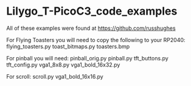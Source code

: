 # Lilygo_T-PicoC3_code_examples

All of these examples were found at https://github.com/russhughes

For Flying Toasters you will need to copy the following to your RP2040:
flying_toasters.py
toast_bitmaps.py
toasters.bmp

For pinball you will need:
pinball_orig.py
pinball.py
tft_buttons.py
tft_config.py
vga1_8x8.py
vga1_bold_16x32.py

For scroll:
scroll.py
vga1_bold_16x16.py


